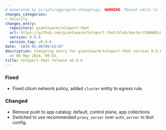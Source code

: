 ```yaml
---
# Generated by scripts/aggregate-changelogs. WARNING: Manual edits to this files will be overwritten.
changes_categories:
- Security
changes_entry:
  repository: giantswarm/teleport-tbot
  url: https://github.com/giantswarm/teleport-tbot/blob/master/CHANGELOG.md#006---2024-05-06
  version: 0.0.6
  version_tag: v0.0.6
date: '2024-05-06T09:53:07'
description: Changelog entry for giantswarm/teleport-tbot version 0.0.6, published
  on 06 May 2024, 09:53.
title: teleport-tbot release v0.0.6
---
```


### Fixed
- Fixed cilium network policy, added `cluster` entity to egress rule.
### Changed
- Remove push to app catalog: default, control plane, app collections
- Switched to use recommended `proxy_server` over `auth_server` in tbot config.
